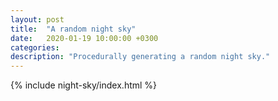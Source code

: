 ```yaml
---
layout: post
title:  "A random night sky"
date:   2020-01-19 10:00:00 +0300
categories:
description: "Procedurally generating a random night sky."
---
```

{% include night-sky/index.html %}
